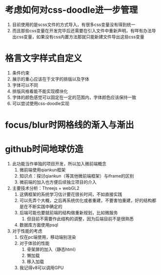 # 考虑如何对css-doodle进一步管理
1. 目前使用的是scss文件的方式导入，有很多css变量没有得到统一
2. 而且那些css变量在开发完毕后还需要在引入文件中重新声明，有咩有办法导出css变量，如果没有css内置方法那就只能新建文件导出这些css变量

# 格言文字样式自定义
1. 条件约束
 1. 展示的重心应该在于文字的排版以及字体
  1. 字体可以不同
  2. 排版风格看能不能实现模块化
 2. 字体的颜色感觉可以固定在一定的范围内，字体颜色应该保持一致
 3. 可以尝试使用css-doodle实现

# focus/blur时网格线的渐入与渐出

# github时间地球仿造
  1. 此功能当作单独的项目开发，所以加入微前端概念
     1. 微前端使用qiankun框架
     2. 知识点：探讨qiankun（等其他微前端框架）与iframe的区别
     3. 微前端的加入也方便后续独立项目的介入
  2. 主要技术分析：Threejs + webGL2
     1. 这俩框架的系统学习估计要花很长时间，不如直接实践
     2. 可以先弄个大概，之后再系统优化或者重建，不要害怕重建，好的结构都是在不断实践中确定的
     3. 后端可能也要就前端的结构做重新规划，比如微服务
        1. 但目前不需要作此结构的调整，因为后端目前不是很熟悉
     4. 数据库方面使用psql
  3. 对于性能的考虑
     1. 仅在pc端使用，移动端别渲染
     2. 对于体验的性能
        1. 骨架屏的加入（静态html）
        2. 懒加载
        3. 移入加载
     3. 我记得v8可以调用GPU